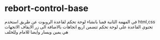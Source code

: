# rebort-control-base
في المهمة الثانية قمنا بانشاء لوحة تحكم لقاعدة الروبوت عن طريق  استخدم 
html,css
تحتوي القاعدة على لوحة تحكم تتضمن اربع اتجاهات بالاضافة الى زر الايقاف 
الاتجهات هي يمين ويسار وايضا للامام وللخلف 
